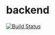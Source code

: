 # backend

[![Build Status](https://travis-ci.org/mirsmartgrp/backend.svg)](https://travis-ci.org/mirsmartgrp/backend)
